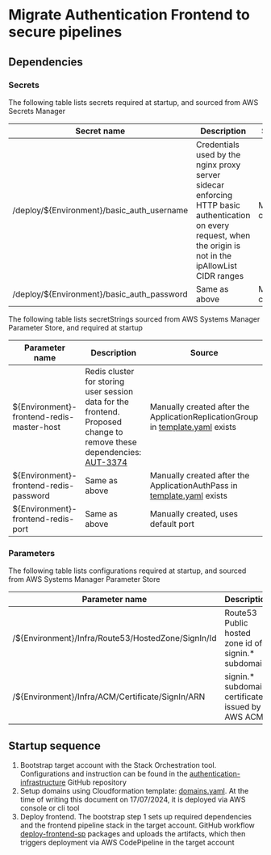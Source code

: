 # Migrate Authentication Frontend to secure pipelines

## Dependencies

### Secrets

The following table lists secrets required at startup, and sourced from AWS Secrets Manager

| Secret name                                 | Description                                                                                                                                                    | Source           |
| ------------------------------------------- | -------------------------------------------------------------------------------------------------------------------------------------------------------------- | ---------------- |
| /deploy/\${Environment}/basic_auth_username | Credentials used by the nginx proxy server sidecar enforcing HTTP basic authentication on every request, when the origin is not in the ipAllowList CIDR ranges | Manually created |
| /deploy/\${Environment}/basic_auth_password | Same as above                                                                                                                                                  | Manually created |

The following table lists secretStrings sourced from AWS Systems Manager Parameter Store, and required at startup

| Parameter name                             | Description                                                                                                                                                               | Source                                                                                            |
| ------------------------------------------ | ------------------------------------------------------------------------------------------------------------------------------------------------------------------------- | ------------------------------------------------------------------------------------------------- |
| \${Environment}-frontend-redis-master-host | Redis cluster for storing user session data for the frontend. Proposed change to remove these dependencies: [AUT-3374](https://govukverify.atlassian.net/browse/AUT-3374) | Manually created after the ApplicationReplicationGroup in [template.yaml](./template.yaml) exists |
| \${Environment}-frontend-redis-password    | Same as above                                                                                                                                                             | Manually created after the ApplicationAuthPass in [template.yaml](./template.yaml) exists         |
| \${Environment}-frontend-redis-port        | Same as above                                                                                                                                                             | Manually created, uses default port                                                               |

### Parameters

The following table lists configurations required at startup, and sourced from AWS Systems Manager Parameter Store

| Parameter name                                      | Description                                          | Source                         |
| --------------------------------------------------- | ---------------------------------------------------- | ------------------------------ |
| /\${Environment}/Infra/Route53/HostedZone/SignIn/Id | Route53 Public hosted zone id of signin.\* subdomain | [domains.yaml](./domains.yaml) |
| /\${Environment}/Infra/ACM/Certificate/SignIn/ARN   | signin.\* subdomain certificate issued by AWS ACM    | [domains.yaml](./domains.yaml) |

## Startup sequence

1. Bootstrap target account with the Stack Orchestration tool. Configurations and instruction can be found in the [authentication-infrastructure](https://github.com/govuk-one-login/authentication-infrastructure) GitHub repository
2. Setup domains using Cloudformation template: [domains.yaml](./domains.yaml). At the time of writing this document on 17/07/2024, it is deployed via AWS console or cli tool
3. Deploy frontend. The bootstrap step 1 sets up required dependencies and the frontend pipeline stack in the target account. GitHub workflow [deploy-frontend-sp](../.github/workflows/deploy-frontend-sp.yml) packages and uploads the artifacts, which then triggers deployment via AWS CodePipeline in the target account
